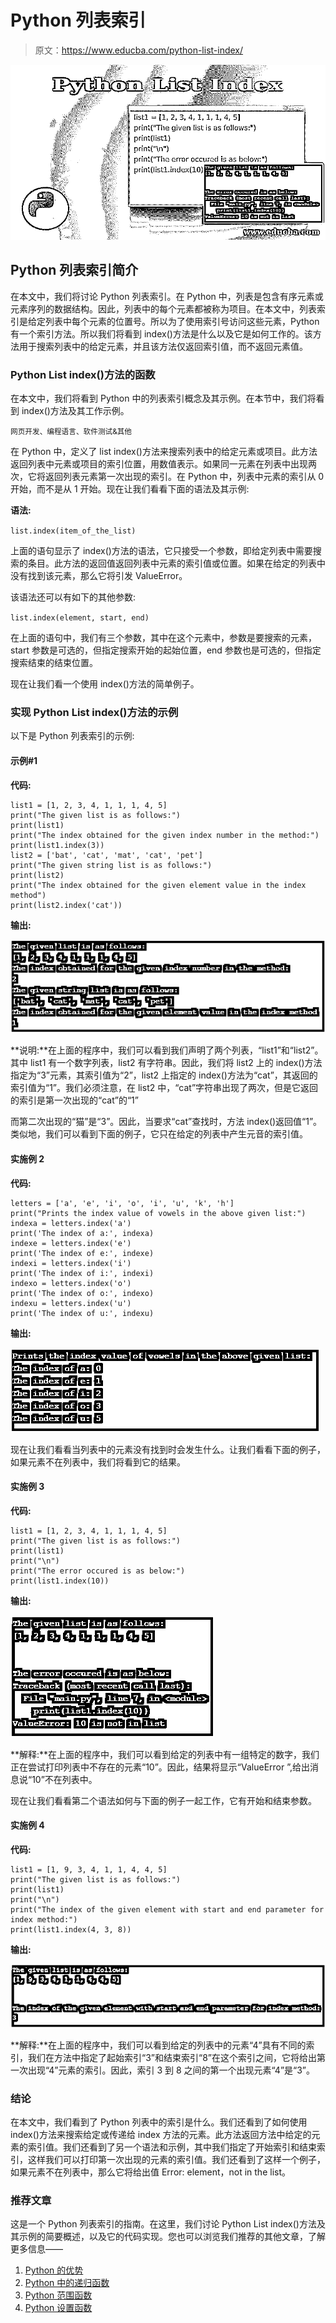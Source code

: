 # Python 列表索引

> 原文：<https://www.educba.com/python-list-index/>

![Python List Index](img/4ed2b47e97059bc19fe75744e10397fa.png)



## Python 列表索引简介

在本文中，我们将讨论 Python 列表索引。在 Python 中，列表是包含有序元素或元素序列的数据结构。因此，列表中的每个元素都被称为项目。在本文中，列表索引是给定列表中每个元素的位置号。所以为了使用索引号访问这些元素，Python 有一个索引方法。所以我们将看到 index()方法是什么以及它是如何工作的。该方法用于搜索列表中的给定元素，并且该方法仅返回索引值，而不返回元素值。

### Python List index()方法的函数

在本文中，我们将看到 Python 中的列表索引概念及其示例。在本节中，我们将看到 index()方法及其工作示例。

<small>网页开发、编程语言、软件测试&其他</small>

在 Python 中，定义了 list index()方法来搜索列表中的给定元素或项目。此方法返回列表中元素或项目的索引位置，用数值表示。如果同一元素在列表中出现两次，它将返回列表元素第一次出现的索引。在 Python 中，列表中元素的索引从 0 开始，而不是从 1 开始。现在让我们看看下面的语法及其示例:

**语法:**

`list.index(item_of_the_list)`

上面的语句显示了 index()方法的语法，它只接受一个参数，即给定列表中需要搜索的条目。此方法的返回值返回列表中元素的索引值或位置。如果在给定的列表中没有找到该元素，那么它将引发 ValueError。

该语法还可以有如下的其他参数:

`list.index(element, start, end)`

在上面的语句中，我们有三个参数，其中在这个元素中，参数是要搜索的元素，start 参数是可选的，但指定搜索开始的起始位置，end 参数也是可选的，但指定搜索结束的结束位置。

现在让我们看一个使用 index()方法的简单例子。

### 实现 Python List index()方法的示例

以下是 Python 列表索引的示例:

#### 示例#1

**代码:**

```
list1 = [1, 2, 3, 4, 1, 1, 1, 4, 5]
print("The given list is as follows:")
print(list1)
print("The index obtained for the given index number in the method:")
print(list1.index(3))
list2 = ['bat', 'cat', 'mat', 'cat', 'pet']
print("The given string list is as follows:")
print(list2)
print("The index obtained for the given element value in the index method")
print(list2.index('cat')) 
```

**输出:**

![Python List Index Example 1](img/2410e5bbdf5a07549b2ed9d063802a52.png)



**说明:**在上面的程序中，我们可以看到我们声明了两个列表，“list1”和“list2”。其中 list1 有一个数字列表，list2 有字符串。因此，我们将 list2 上的 index()方法指定为“3”元素，其索引值为“2”，list2 上指定的 index()方法为“cat”，其返回的索引值为“1”。我们必须注意，在 list2 中，“cat”字符串出现了两次，但是它返回的索引是第一次出现的“cat”的“1”

而第二次出现的“猫”是“3”。因此，当要求“cat”查找时，方法 index()返回值“1”。类似地，我们可以看到下面的例子，它只在给定的列表中产生元音的索引值。

#### 实施例 2

**代码:**

```
letters = ['a', 'e', 'i', 'o', 'i', 'u', 'k', 'h']
print("Prints the index value of vowels in the above given list:")
indexa = letters.index('a')
print('The index of a:', indexa)
indexe = letters.index('e')
print('The index of e:', indexe)
indexi = letters.index('i')
print('The index of i:', indexi)
indexo = letters.index('o')
print('The index of o:', indexo)
indexu = letters.index('u')
print('The index of u:', indexu) 
```

**输出:**

![Python List Index Example 2](img/e71b2603930ce6d082cd99e0d90a5153.png)



现在让我们看看当列表中的元素没有找到时会发生什么。让我们看看下面的例子，如果元素不在列表中，我们将看到它的结果。

#### 实施例 3

**代码:**

```
list1 = [1, 2, 3, 4, 1, 1, 1, 4, 5]
print("The given list is as follows:")
print(list1)
print("\n")
print("The error occured is as below:")
print(list1.index(10)) 
```

**输出:**

![Error Example 3](img/af6d67cff09237c723cf8dd460469a86.png)



**解释:**在上面的程序中，我们可以看到给定的列表中有一组特定的数字，我们正在尝试打印列表中不存在的元素“10”。因此，结果将显示“ValueError ”,给出消息说“10”不在列表中。

现在让我们看看第二个语法如何与下面的例子一起工作，它有开始和结束参数。

#### 实施例 4

**代码:**

```
list1 = [1, 9, 3, 4, 1, 1, 4, 4, 5]
print("The given list is as follows:")
print(list1)
print("\n")
print("The index of the given element with start and end parameter for index method:")
print(list1.index(4, 3, 8)) 
```

**输出:**

![Start and End Parameter Example 4](img/1924efec440fdb84fc0bcad3da6e374c.png)



**解释:**在上面的程序中，我们可以看到给定的列表中的元素“4”具有不同的索引，我们在方法中指定了起始索引“3”和结束索引“8”在这个索引之间，它将给出第一次出现“4”元素的索引。因此，索引 3 到 8 之间的第一个出现元素“4”是“3”。

### **结论**

在本文中，我们看到了 Python 列表中的索引是什么。我们还看到了如何使用 index()方法来搜索给定或传递给 index 方法的元素。此方法返回方法中给定的元素的索引值。我们还看到了另一个语法和示例，其中我们指定了开始索引和结束索引，这样我们可以打印第一次出现的元素的索引值。我们还看到了这样一个例子，如果元素不在列表中，那么它将给出值 Error: element，not in the list。

### 推荐文章

这是一个 Python 列表索引的指南。在这里，我们讨论 Python List index()方法及其示例的简要概述，以及它的代码实现。您也可以浏览我们推荐的其他文章，了解更多信息——

1.  [Python 的优势](https://www.educba.com/advantages-of-python/)
2.  [Python 中的递归函数](https://www.educba.com/recursive-function-in-python/)
3.  [Python 范围函数](https://www.educba.com/python-range-function/)
4.  [Python 设置函数](https://www.educba.com/python-set-function/)